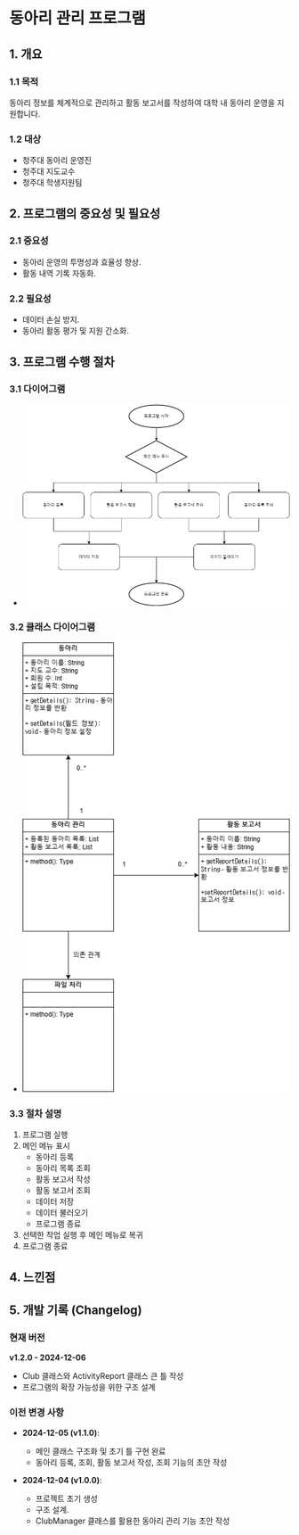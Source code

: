 # 동아리 관리 프로그램

## 1. 개요
### 1.1 목적
동아리 정보를 체계적으로 관리하고 활동 보고서를 작성하여 대학 내 동아리 운영을 지원합니다.

### 1.2 대상
- 청주대 동아리 운영진
- 청주대 지도교수
- 청주대 학생지원팀

## 2. 프로그램의 중요성 및 필요성
### 2.1 중요성
- 동아리 운영의 투명성과 효율성 향상.
- 활동 내역 기록 자동화.

### 2.2 필요성
- 데이터 손실 방지.
- 동아리 활동 평가 및 지원 간소화.

## 3. 프로그램 수행 절차
### 3.1 다이어그램
- ![Flowchart](src/flowchart.drawio.png)

### 3.2 클래스 다이어그램
- ![ClassDiagram](src/classDiagram.drawio.png)

### 3.3 절차 설명
1. 프로그램 실행
2. 메인 메뉴 표시
    - 동아리 등록
    - 동아리 목록 조회
    - 활동 보고서 작성
    - 활동 보고서 조회
    - 데이터 저장
    - 데이터 불러오기
    - 프로그램 종료
3. 선택한 작업 실행 후 메인 메뉴로 복귀
4. 프로그램 종료

## 4. 느낀점

## 5. 개발 기록 (Changelog)
### 현재 버전
**v1.2.0 - 2024-12-06**
- Club 클래스와 ActivityReport 클래스 큰 틀 작성
- 프로그램의 확장 가능성을 위한 구조 설계

### 이전 변경 사항
- **2024-12-05 (v1.1.0)**:
    - 메인 클래스 구조화 및 초기 틀 구현 완료
    - 동아리 등록, 조회, 활동 보고서 작성, 조회 기능의 초안 작성

- **2024-12-04 (v1.0.0)**:
    - 프로젝트 초기 생성
    - 구조 설계.
    - ClubManager 클래스를 활용한 동아리 관리 기능 초안 작성